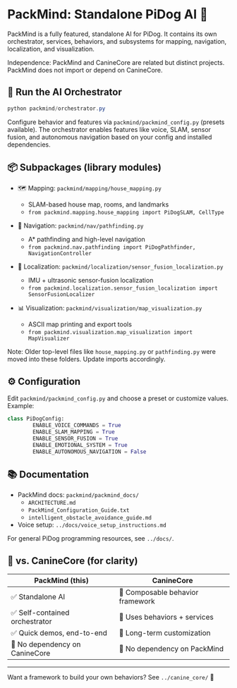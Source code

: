 # PackMind: Standalone PiDog AI 🤖

PackMind is a fully featured, standalone AI for PiDog. It contains its own orchestrator, services, behaviors, and subsystems for mapping, navigation, localization, and visualization.

Independence: PackMind and CanineCore are related but distinct projects. PackMind does not import or depend on CanineCore.

## 🚀 Run the AI Orchestrator

```powershell
python packmind/orchestrator.py
```

Configure behavior and features via `packmind/packmind_config.py` (presets available). The orchestrator enables features like voice, SLAM, sensor fusion, and autonomous navigation based on your config and installed dependencies.

## 📦 Subpackages (library modules)

- 🗺️ Mapping: `packmind/mapping/house_mapping.py`
    - SLAM-based house map, rooms, and landmarks
    - `from packmind.mapping.house_mapping import PiDogSLAM, CellType`

- 🎯 Navigation: `packmind/nav/pathfinding.py`
    - A* pathfinding and high-level navigation
    - `from packmind.nav.pathfinding import PiDogPathfinder, NavigationController`

- 🔄 Localization: `packmind/localization/sensor_fusion_localization.py`
    - IMU + ultrasonic sensor-fusion localization
    - `from packmind.localization.sensor_fusion_localization import SensorFusionLocalizer`

- 📊 Visualization: `packmind/visualization/map_visualization.py`
    - ASCII map printing and export tools
    - `from packmind.visualization.map_visualization import MapVisualizer`

Note: Older top-level files like `house_mapping.py` or `pathfinding.py` were moved into these folders. Update imports accordingly.

## ⚙️ Configuration

Edit `packmind/packmind_config.py` and choose a preset or customize values. Example:

```python
class PiDogConfig:
        ENABLE_VOICE_COMMANDS = True
        ENABLE_SLAM_MAPPING = True
        ENABLE_SENSOR_FUSION = True
        ENABLE_EMOTIONAL_SYSTEM = True
        ENABLE_AUTONOMOUS_NAVIGATION = False
```

## 📚 Documentation

- PackMind docs: `packmind/packmind_docs/`
    - `ARCHITECTURE.md`
    - `PackMind_Configuration_Guide.txt`
    - `intelligent_obstacle_avoidance_guide.md`
- Voice setup: `../docs/voice_setup_instructions.md`

For general PiDog programming resources, see `../docs/`.

## 🔗 vs. CanineCore (for clarity)

| PackMind (this) | CanineCore |
|---|---|
| ✅ Standalone AI | 🔧 Composable behavior framework |
| ✅ Self-contained orchestrator | 🔧 Uses behaviors + services |
| ✅ Quick demos, end-to-end | 🔧 Long-term customization |
| 🚫 No dependency on CanineCore | 🚫 No dependency on PackMind |

---

Want a framework to build your own behaviors? See `../canine_core/` 🔧

